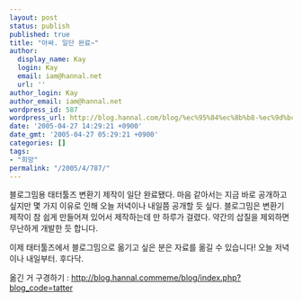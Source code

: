 ```yaml
---
layout: post
status: publish
published: true
title: "아싸. 일단 완료~"
author:
  display_name: Kay
  login: Kay
  email: iam@hannal.net
  url: ''
author_login: Kay
author_email: iam@hannal.net
wordpress_id: 587
wordpress_url: http://blog.hannal.com/blog/%ec%95%84%ec%8b%b8-%ec%9d%bc%eb%8b%a8-%ec%99%84%eb%a3%8c/
date: '2005-04-27 14:29:21 +0900'
date_gmt: '2005-04-27 05:29:21 +0900'
categories: []
tags:
- "희망"
permalink: "/2005/4/787/"
---
```

<p>블로그밈용 태터툴즈 변환기 제작이 일단 완료됐다. 마음 같아서는 지금 바로 공개하고 싶지만 몇 가지 이유로 인해 오늘 저녁이나 내일쯤 공개할 듯 싶다. 블로그밈은 변환기 제작이 참 쉽게 만들어져 있어서 제작하는데 만 하루가 걸렸다. 약간의 삽질을 제외하면 무난하게 개발한 듯 합니다.</p>
<p>이제 태터툴즈에서 블로그밈으로 옮기고 싶은 분은 자료를 옮길 수 있습니다! 오늘 저녁이나 내일부터. 후다닥.</p>
<p>옮긴 거 구경하기 : <a href="http://blog.hannal.commeme/blog/index.php?blog_code=tatter">http://blog.hannal.commeme/blog/index.php?blog_code=tatter</a></p>
